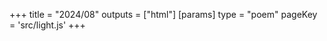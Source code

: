 +++
title = "2024/08"
outputs = ["html"]
[params]
    type = "poem"
    pageKey = 'src/light.js'
+++
